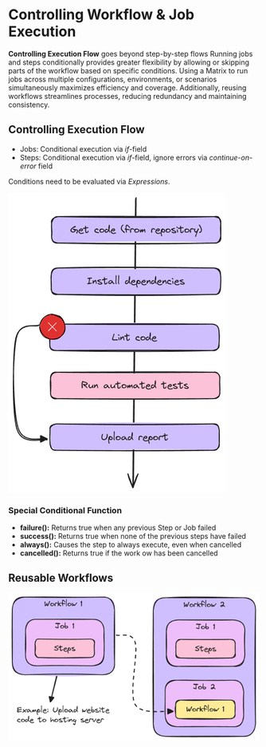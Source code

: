 # Controlling Workflow & Job Execution

**Controlling Execution Flow** goes beyond step-by-step flows Running jobs and steps conditionally provides greater flexibility by allowing or skipping parts of the workflow based on specific conditions. Using a Matrix to run jobs across multiple configurations, environments, or scenarios simultaneously maximizes efficiency and coverage. Additionally, reusing workflows streamlines processes, reducing redundancy and maintaining consistency.

## Controlling Execution Flow

- Jobs: Conditional execution via _if_-field
- Steps: Conditional execution via _if_-field, ignore errors via _continue-on-error_ field

Conditions need to be evaluated via _Expressions_.

![execution flow](./images/execution-flow.excalidraw.png)

### Special Conditional Function

- **failure():** Returns true when any previous Step or Job failed
- **success():** Returns true when none of the previous steps have failed
- **always():** Causes the step to always execute, even when cancelled
- **cancelled():** Returns true if the work ow has been cancelled

## Reusable Workflows

![reusable workflows](./images/reusable-workflow.excalidraw.png)
